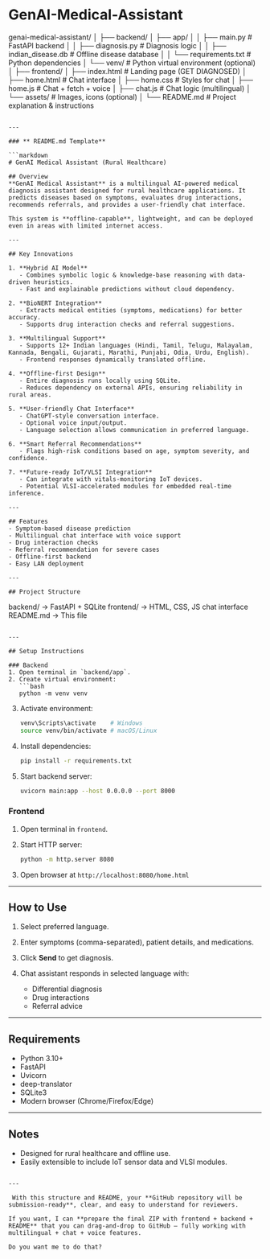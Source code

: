 # GenAI-Medical-Assistant

genai-medical-assistant/
│
├── backend/
│   ├── app/
│   │   ├── main.py               # FastAPI backend
│   │   ├── diagnosis.py          # Diagnosis logic
│   │   ├── indian_disease.db     # Offline disease database
│   │   └── requirements.txt      # Python dependencies
│   └── venv/                     # Python virtual environment (optional)
│
├── frontend/
│   ├── index.html                # Landing page (GET DIAGNOSED)
│   ├── home.html                 # Chat interface
│   ├── home.css                  # Styles for chat
│   ├── home.js                   # Chat + fetch + voice
│   ├── chat.js                   # Chat logic (multilingual)
│   └── assets/                   # Images, icons (optional)
│
└── README.md                     # Project explanation & instructions
```

---

### ** README.md Template**

```markdown
# GenAI Medical Assistant (Rural Healthcare)

## Overview
**GenAI Medical Assistant** is a multilingual AI-powered medical diagnosis assistant designed for rural healthcare applications. It predicts diseases based on symptoms, evaluates drug interactions, recommends referrals, and provides a user-friendly chat interface.

This system is **offline-capable**, lightweight, and can be deployed even in areas with limited internet access.

---

## Key Innovations

1. **Hybrid AI Model**
   - Combines symbolic logic & knowledge-base reasoning with data-driven heuristics.
   - Fast and explainable predictions without cloud dependency.

2. **BioNERT Integration**
   - Extracts medical entities (symptoms, medications) for better accuracy.
   - Supports drug interaction checks and referral suggestions.

3. **Multilingual Support**
   - Supports 12+ Indian languages (Hindi, Tamil, Telugu, Malayalam, Kannada, Bengali, Gujarati, Marathi, Punjabi, Odia, Urdu, English).
   - Frontend responses dynamically translated offline.

4. **Offline-first Design**
   - Entire diagnosis runs locally using SQLite.
   - Reduces dependency on external APIs, ensuring reliability in rural areas.

5. **User-friendly Chat Interface**
   - ChatGPT-style conversation interface.
   - Optional voice input/output.
   - Language selection allows communication in preferred language.

6. **Smart Referral Recommendations**
   - Flags high-risk conditions based on age, symptom severity, and confidence.

7. **Future-ready IoT/VLSI Integration**
   - Can integrate with vitals-monitoring IoT devices.
   - Potential VLSI-accelerated modules for embedded real-time inference.

---

## Features
- Symptom-based disease prediction
- Multilingual chat interface with voice support
- Drug interaction checks
- Referral recommendation for severe cases
- Offline-first backend
- Easy LAN deployment

---

## Project Structure
```

backend/     → FastAPI + SQLite
frontend/    → HTML, CSS, JS chat interface
README.md    → This file

````

---

## Setup Instructions

### Backend
1. Open terminal in `backend/app`.
2. Create virtual environment:
   ```bash
   python -m venv venv
````

3. Activate environment:

   ```bash
   venv\Scripts\activate    # Windows
   source venv/bin/activate # macOS/Linux
   ```
4. Install dependencies:

   ```bash
   pip install -r requirements.txt
   ```
5. Start backend server:

   ```bash
   uvicorn main:app --host 0.0.0.0 --port 8000
   ```

### Frontend

1. Open terminal in `frontend`.
2. Start HTTP server:

   ```bash
   python -m http.server 8080
   ```
3. Open browser at `http://localhost:8080/home.html`

---

## How to Use

1. Select preferred language.
2. Enter symptoms (comma-separated), patient details, and medications.
3. Click **Send** to get diagnosis.
4. Chat assistant responds in selected language with:

   * Differential diagnosis
   * Drug interactions
   * Referral advice

---

## Requirements

* Python 3.10+
* FastAPI
* Uvicorn
* deep-translator
* SQLite3
* Modern browser (Chrome/Firefox/Edge)

---

## Notes

* Designed for rural healthcare and offline use.
* Easily extensible to include IoT sensor data and VLSI modules.

```

---

 With this structure and README, your **GitHub repository will be submission-ready**, clear, and easy to understand for reviewers.  

If you want, I can **prepare the final ZIP with frontend + backend + README** that you can drag-and-drop to GitHub — fully working with multilingual + chat + voice features.  

Do you want me to do that?
```
